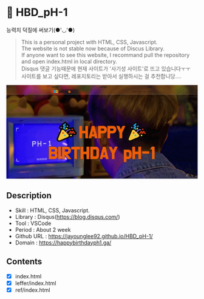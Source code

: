 # 🧡 HBD_pH-1
능력치 덕질에 써보기(●'◡'●)

> This is a personal project with HTML, CSS, Javascript.  
> The website is not stable now because of Discus Library.  
> If anyone want to see this website, I recommand pull the repository and open index.html in local directory.  
> Disqus 댓글 기능때문에 현재 사이트가 '사기성 사이트'로 뜨고 있습니다ㅜㅜ  
> 사이트를 보고 싶다면, 레포지토리는 받아서 실행하시는 걸 추천합니당....

![Showing UI](/_info-img/info-HBD-pH-1.gif)

## Description
- Skill : HTML, CSS, Javascript.
- Library : Disqus(https://blog.disqus.com/)
- Tool : VSCode
- Period : About 2 week 
- Github URL : https://jayounglee92.github.io/HBD_pH-1/
- Domain : https://happybirthdayph1.ga/

## Contents
- [x] index.html  
- [x] leffer/index.html  
- [x] ref/index.html
